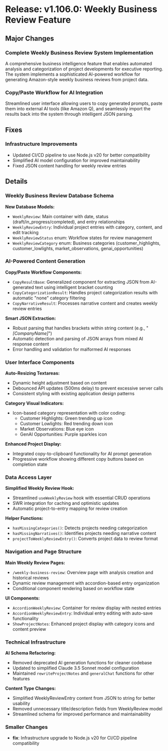 # Release: v1.106.0: Weekly Business Review Feature

## Major Changes

### Complete Weekly Business Review System Implementation

A comprehensive business intelligence feature that enables automated analysis and categorization of project developments for executive reporting. The system implements a sophisticated AI-powered workflow for generating Amazon-style weekly business reviews from project data.

### Copy/Paste Workflow for AI Integration

Streamlined user interface allowing users to copy generated prompts, paste them into external AI tools (like Amazon Q), and seamlessly import the results back into the system through intelligent JSON parsing.

## Fixes

### Infrastructure Improvements

- Updated CI/CD pipeline to use Node.js v20 for better compatibility
- Simplified AI model configuration for improved maintainability
- Fixed JSON content handling for weekly review entries

## Details

### Weekly Business Review Database Schema

**New Database Models:**

- `WeeklyReview`: Main container with date, status (draft/in_progress/completed), and entry relationships
- `WeeklyReviewEntry`: Individual project entries with category, content, and edit tracking
- `WeeklyReviewStatus` enum: Workflow states for review management
- `WeeklyReviewCategory` enum: Business categories (customer_highlights, customer_lowlights, market_observations, genai_opportunities)

### AI-Powered Content Generation

**Copy/Paste Workflow Components:**

- `CopyResultBase`: Generalized component for extracting JSON from AI-generated text using intelligent bracket counting
- `CopyCategorizationResult`: Handles project categorization results with automatic "none" category filtering
- `CopyNarrativeResult`: Processes narrative content and creates weekly review entries

**Smart JSON Extraction:**

- Robust parsing that handles brackets within string content (e.g., "_[CompanyName]_")
- Automatic detection and parsing of JSON arrays from mixed AI response content
- Error handling and validation for malformed AI responses

### User Interface Components

**Auto-Resizing Textareas:**

- Dynamic height adjustment based on content
- Debounced API updates (500ms delay) to prevent excessive server calls
- Consistent styling with existing application design patterns

**Category Visual Indicators:**

- Icon-based category representation with color coding:
  - Customer Highlights: Green trending up icon
  - Customer Lowlights: Red trending down icon
  - Market Observations: Blue eye icon
  - GenAI Opportunities: Purple sparkles icon

**Enhanced Project Display:**

- Integrated copy-to-clipboard functionality for AI prompt generation
- Progressive workflow showing different copy buttons based on completion state

### Data Access Layer

**Simplified Weekly Review Hook:**

- Streamlined `useWeeklyReview` hook with essential CRUD operations
- SWR integration for caching and optimistic updates
- Automatic project-to-entry mapping for review creation

**Helper Functions:**

- `hasMissingCategories()`: Detects projects needing categorization
- `hasMissingNarratives()`: Identifies projects needing narrative content
- `projectToWeeklyReviewEntry()`: Converts project data to review format

### Navigation and Page Structure

**Main Weekly Review Pages:**

- `/weekly-business-review`: Overview page with analysis creation and historical reviews
- Dynamic review management with accordion-based entry organization
- Conditional component rendering based on workflow state

**UI Components:**

- `AccordionWeeklyReview`: Container for review display with nested entries
- `AccordionWeeklyReviewEntry`: Individual entry editing with auto-save functionality
- `ShowProjectNotes`: Enhanced project display with category icons and content preview

### Technical Infrastructure

**AI Schema Refactoring:**

- Removed deprecated AI generation functions for cleaner codebase
- Updated to simplified Claude 3.5 Sonnet model configuration
- Maintained `rewriteProjectNotes` and `generalChat` functions for other features

**Content Type Changes:**

- Simplified WeeklyReviewEntry content from JSON to string for better usability
- Removed unnecessary title/description fields from WeeklyReview model
- Streamlined schema for improved performance and maintainability

### Smaller Changes

- **fix**: Infrastructure upgrade to Node.js v20 for CI/CD pipeline compatibility
